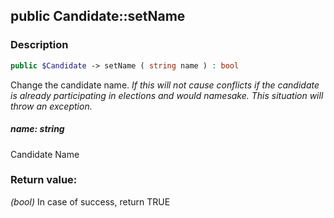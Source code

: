 ## public Candidate::setName

### Description    

```php
public $Candidate -> setName ( string name ) : bool
```

Change the candidate name.
*If this will not cause conflicts if the candidate is already participating in elections and would namesake. This situation will throw an exception.*
    

##### **name:** *string*   
Candidate Name    


### Return value:   

*(bool)* In case of success, return TRUE

